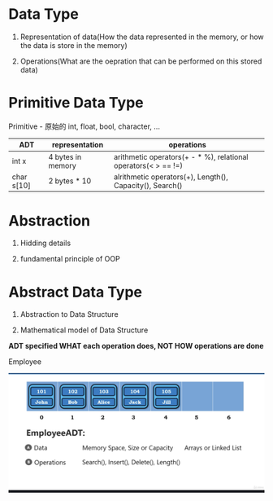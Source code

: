 # Data Type

1. Representation of data(How the data represented in the memory, or how the data is store in the memory)

2. Operations(What are the oepration that can be performed on this stored data)

# Primitive Data Type

Primitive - 原始的
int, float, bool, character, ...

| ADT        | representation    | operations                                                     |
|------------|-------------------|----------------------------------------------------------------|
| int x      | 4 bytes in memory | arithmetic operators(+ - * %), relational operators(< > == !=) |
| char s[10] | 2 bytes * 10      | alrithmetic operators(+), Length(), Capacity(), Search()       |

# Abstraction

1. Hidding details

2. fundamental principle of OOP

# Abstract Data Type

1. Abstraction to Data Structure

2. Mathematical model of Data Structure

**ADT specified WHAT each operation does, NOT HOW operations are done**

Employee

<img src='../asserts/38_1.png'></img>
